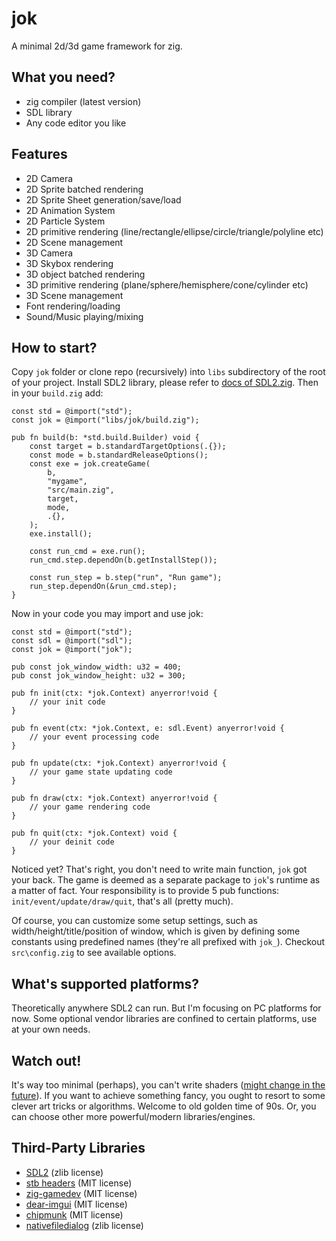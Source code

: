 # jok
A minimal 2d/3d game framework for zig.

## What you need?
* zig compiler (latest version)
* SDL library
* Any code editor you like

## Features
* 2D Camera
* 2D Sprite batched rendering
* 2D Sprite Sheet generation/save/load
* 2D Animation System
* 2D Particle System
* 2D primitive rendering (line/rectangle/ellipse/circle/triangle/polyline etc)
* 2D Scene management
* 3D Camera
* 3D Skybox rendering
* 3D object batched rendering
* 3D primitive rendering (plane/sphere/hemisphere/cone/cylinder etc)
* 3D Scene management
* Font rendering/loading
* Sound/Music playing/mixing

## How to start?
Copy `jok` folder or clone repo (recursively) into `libs` subdirectory of the root of your project.
Install SDL2 library, please refer to [docs of SDL2.zig](https://github.com/MasterQ32/SDL.zig).
Then in your `build.zig` add:

```zig
const std = @import("std");
const jok = @import("libs/jok/build.zig");

pub fn build(b: *std.build.Builder) void {
    const target = b.standardTargetOptions(.{});
    const mode = b.standardReleaseOptions();
    const exe = jok.createGame(
        b, 
        "mygame",
        "src/main.zig",
        target,
        mode,
        .{},
    );
    exe.install();

    const run_cmd = exe.run();
    run_cmd.step.dependOn(b.getInstallStep());

    const run_step = b.step("run", "Run game");
    run_step.dependOn(&run_cmd.step);
}
```

Now in your code you may import and use jok:

```zig
const std = @import("std");
const sdl = @import("sdl");
const jok = @import("jok");

pub const jok_window_width: u32 = 400;
pub const jok_window_height: u32 = 300;

pub fn init(ctx: *jok.Context) anyerror!void {
    // your init code
}

pub fn event(ctx: *jok.Context, e: sdl.Event) anyerror!void {
    // your event processing code
}

pub fn update(ctx: *jok.Context) anyerror!void {
    // your game state updating code
}

pub fn draw(ctx: *jok.Context) anyerror!void {
    // your game rendering code
}

pub fn quit(ctx: *jok.Context) void {
    // your deinit code
}
```

Noticed yet? That's right, you don't need to write main function, `jok` got your back.
The game is deemed as a separate package to `jok`'s runtime as a matter of fact. 
Your responsibility is to provide 5 pub functions: `init/event/update/draw/quit`, that's all (pretty much).

Of course, you can customize some setup settings, such as width/height/title/position of window,
which is given by defining some constants using predefined names (they're all prefixed with `jok_`).
Checkout `src\config.zig` to see available options.

## What's supported platforms?
Theoretically anywhere SDL2 can run. But I'm focusing on PC platforms for now.
Some optional vendor libraries are confined to certain platforms, use at your own needs.

## Watch out!
It's way too minimal (perhaps), you can't write shaders ([might change in the future](https://gist.github.com/icculus/f731224bef3906e4c5e8cbed6f98bb08)). 
If you want to achieve something fancy, you ought to resort to some clever art tricks or algorithms.
Welcome to old golden time of 90s. Or, you can choose other more powerful/modern libraries/engines.

## Third-Party Libraries
* [SDL2](https://www.libsdl.org) (zlib license)
* [stb headers](https://github.com/nothings/stb) (MIT license)
* [zig-gamedev](https://github.com/michal-z/zig-gamedev) (MIT license)
* [dear-imgui](https://github.com/ocornut/imgui) (MIT license)
* [chipmunk](https://chipmunk-physics.net/) (MIT license)
* [nativefiledialog](https://github.com/mlabbe/nativefiledialog) (zlib license)
